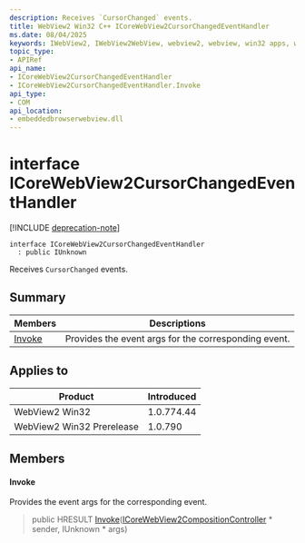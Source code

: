 ```yaml
---
description: Receives `CursorChanged` events.
title: WebView2 Win32 C++ ICoreWebView2CursorChangedEventHandler
ms.date: 08/04/2025
keywords: IWebView2, IWebView2WebView, webview2, webview, win32 apps, win32, edge, ICoreWebView2, ICoreWebView2Controller, browser control, edge html, ICoreWebView2CursorChangedEventHandler
topic_type: 
- APIRef
api_name:
- ICoreWebView2CursorChangedEventHandler
- ICoreWebView2CursorChangedEventHandler.Invoke
api_type:
- COM
api_location:
- embeddedbrowserwebview.dll
---
```


# interface ICoreWebView2CursorChangedEventHandler

[!INCLUDE [deprecation-note](../includes/deprecation-note.md)]

```
interface ICoreWebView2CursorChangedEventHandler
  : public IUnknown
```

Receives `CursorChanged` events.

## Summary

 Members                        | Descriptions
--------------------------------|---------------------------------------------
[Invoke](#invoke) | Provides the event args for the corresponding event.

## Applies to

Product                         | Introduced
--------------------------------|---------------------------------------------
WebView2 Win32            |    1.0.774.44
WebView2 Win32 Prerelease |    1.0.790

## Members

#### Invoke

Provides the event args for the corresponding event.

> public HRESULT [Invoke](#invoke)([ICoreWebView2CompositionController](icorewebview2compositioncontroller.md#icorewebview2compositioncontroller) * sender, IUnknown * args)

